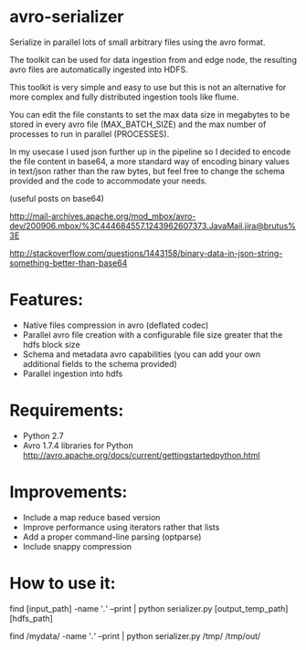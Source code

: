 avro-serializer
===============

Serialize in parallel lots of small arbitrary files using the avro format.

The toolkit can be used for data ingestion from and edge node, the resulting avro files are automatically ingested into HDFS.

This toolkit is very simple and easy to use but this is not an alternative for more complex and fully distributed ingestion tools like flume.

You can edit the file constants to set the max data size in megabytes to be stored in every avro file (MAX_BATCH_SIZE) and the max number of processes to run in parallel (PROCESSES).

In my usecase I used json further up in the pipeline so I decided to encode the file content in base64, a more standard way of encoding binary values in text/json rather than the raw bytes, but feel free to change the schema provided and the code to accommodate your needs.

(useful posts on base64)

http://mail-archives.apache.org/mod_mbox/avro-dev/200906.mbox/%3C444684557.1243962607373.JavaMail.jira@brutus%3E

http://stackoverflow.com/questions/1443158/binary-data-in-json-string-something-better-than-base64

# Features:
- Native files compression in avro (deflated codec)
- Parallel avro file creation with a configurable file size greater that the hdfs block size
- Schema and metadata avro capabilities (you can add your own additional fields to the schema provided)
- Parallel ingestion into hdfs

# Requirements:
- Python 2.7
- Avro 1.7.4 libraries for Python http://avro.apache.org/docs/current/gettingstartedpython.html

# Improvements:
- Include a map reduce based version
- Improve performance using iterators rather that lists
- Add a proper command-line parsing (optparse)
- Include snappy compression

# How to use it:
find [input_path] -name '*.*' –print | python serializer.py [output_temp_path] [hdfs_path]

find /mydata/ -name '*.*' –print | python serializer.py /tmp/ /tmp/out/
